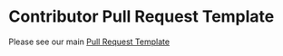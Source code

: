 # Contributor Pull Request Template

Please see our main [Pull Request Template][main-doc-link]

[main-doc-link]: https://github.com/sygaldry/sygaldry/blob/master/PULL_REQUEST_TEMPLATE.md